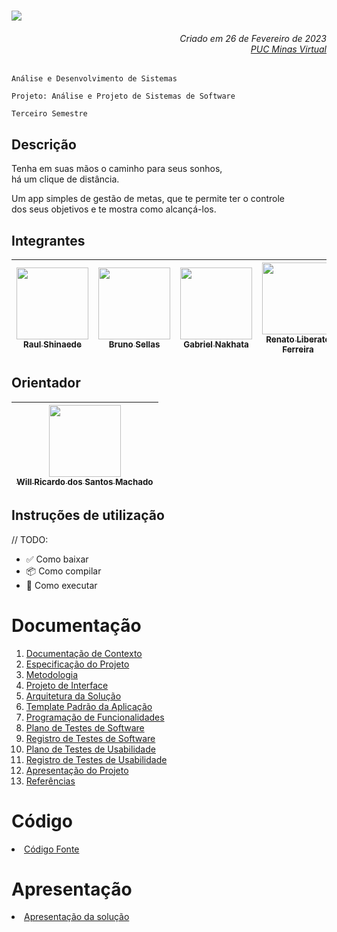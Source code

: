 <h1><img src="https://user-images.githubusercontent.com/86859418/235548265-56278901-3edc-4312-a2b9-f8ba6c7a6059.jpg/"></h1>

<h6 align="right">Criado em 26 de Fevereiro de 2023<br><a href="https://www.pucminas.br/PucVirtual/Paginas/default.aspx">PUC Minas Virtual</a></h6>


`Análise e Desenvolvimento de Sistemas`

`Projeto: Análise e Projeto de Sistemas de Software`

`Terceiro Semestre`

## Descrição

Tenha em suas mãos o caminho para seus sonhos,  
há um clique de distância.

Um app simples de gestão de metas, que te permite ter o controle  
dos seus objetivos e te mostra como alcançá-los.

## Integrantes

| [<img src="https://avatars.githubusercontent.com/u/82043220?v=4" width=115><br><sub>Raul Shinaede</sub>](https://github.com/RaulShinaede) | [<img src="https://avatars.githubusercontent.com/u/102563767?v=4" width=115><br><sub>Bruno Sellas</sub>](https://github.com/brunosellas) | [<img src="https://avatars.githubusercontent.com/u/86859418?v=4" width=115><br><sub>Gabriel Nakhata</sub>](https://github.com/gabrielnakhata) | [<img src="https://avatars.githubusercontent.com/u/102640910?v=4" width=115><br><sub>Renato Liberato Ferreira</sub>](https://github.com/ADS-RLF) | [<img src="https://avatars.githubusercontent.com/u/104144665?v=4" width=115><br><sub>Ayrle Sales</sub>](https://github.com/Ayrlesales) | [<img src="https://avatars.githubusercontent.com/u/80483432?v=4" width=115><br><sub>Pedro Guimarães Santos</sub>](https://github.com/pecosaints) |
| :---: | :---: | :---: | :---: | :---: | :---: |

## Orientador

| [<img src="https://avatars.githubusercontent.com/u/80125344?v=4" width=115><br><sub>Will Ricardo dos Santos Machado</sub>](https://github.com/willrsmachado) |
| :---: |

## Instruções de utilização

// TODO:

- ✅ Como baixar
- 📦 Como compilar
- 🚀 Como executar 

# Documentação

<ol>
<li><a href="docs/01-Documentação de Contexto.md"> Documentação de Contexto</a></li>
<li><a href="docs/02-Especificação do Projeto.md"> Especificação do Projeto</a></li>
<li><a href="docs/03-Metodologia.md"> Metodologia</a></li>
<li><a href="docs/04-Projeto de Interface.md"> Projeto de Interface</a></li>
<li><a href="docs/05-Arquitetura da Solução.md"> Arquitetura da Solução</a></li>
<li><a href="docs/06-Template Padrão da Aplicação.md"> Template Padrão da Aplicação</a></li>
<li><a href="docs/07-Programação de Funcionalidades.md"> Programação de Funcionalidades</a></li>
<li><a href="docs/08-Plano de Testes de Software.md"> Plano de Testes de Software</a></li>
<li><a href="docs/09-Registro de Testes de Software.md"> Registro de Testes de Software</a></li>
<li><a href="docs/10-Plano de Testes de Usabilidade.md"> Plano de Testes de Usabilidade</a></li>
<li><a href="docs/11-Registro de Testes de Usabilidade.md"> Registro de Testes de Usabilidade</a></li>
<li><a href="docs/12-Apresentação do Projeto.md"> Apresentação do Projeto</a></li>
<li><a href="docs/13-Referências.md"> Referências</a></li>
</ol>

# Código

<li><a href="src/README.md"> Código Fonte</a></li>

# Apresentação

<li><a href="presentation/README.md"> Apresentação da solução</a></li>


